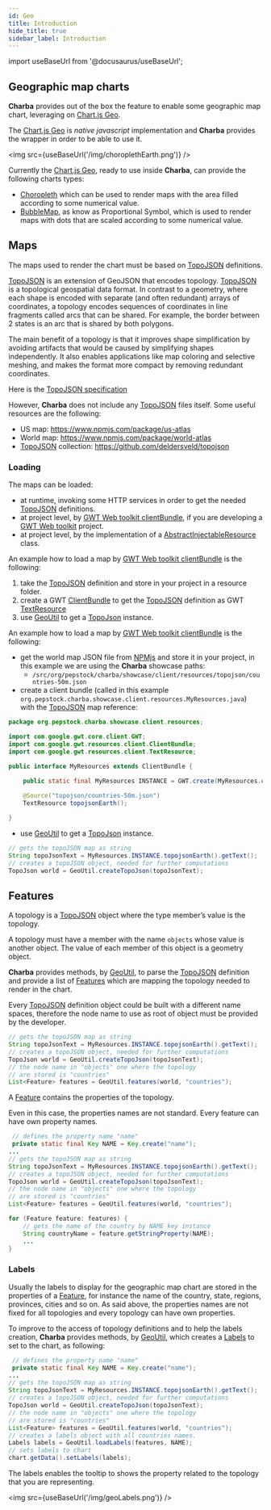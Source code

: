 ```yaml
---
id: Geo
title: Introduction
hide_title: true
sidebar_label: Introduction
---
```

import useBaseUrl from '@docusaurus/useBaseUrl';

## Geographic map charts

**Charba** provides out of the box the feature to enable some geographic map chart, leveraging on [Chart.js Geo](https://github.com/sgratzl/chartjs-chart-geo).

The [Chart.js Geo](https://github.com/sgratzl/chartjs-chart-geo) is *native javascript* implementation and **Charba** provides the wrapper in order to be able to use it.

<img src={useBaseUrl('/img/choroplethEarth.png')} />

Currently the [Chart.js Geo](https://github.com/sgratzl/chartjs-chart-geo), ready to use inside **Charba**, can provide the following charts types:

  * [Choropleth](ChartChoropleth) which can be used to render maps with the area filled according to some numerical value.
  * [BubbleMap](ChartBubbleMap), as know as Proportional Symbol, which is used to render maps with dots that are scaled according to some numerical value. 

## Maps

The maps used to render the chart must be based on [TopoJSON](https://github.com/topojson/topojson) definitions.

[TopoJSON](https://github.com/topojson/topojson) is an extension of GeoJSON that encodes topology. [TopoJSON](https://github.com/topojson/topojson) is a topological geospatial data format. In contrast to a geometry, where each shape is encoded with separate (and often redundant) arrays of coordinates, a topology encodes sequences of coordinates in line fragments called arcs that can be shared. For example, the border between 2 states is an arc that is shared by both polygons.

The main benefit of a topology is that it improves shape simplification by avoiding artifacts that would be caused by simplifying shapes independently. It also enables applications like map coloring and selective meshing, and makes the format more compact by removing redundant coordinates. 

Here is the [TopoJSON specification](https://github.com/topojson/topojson-specification)

However, **Charba** does not include any [TopoJSON](https://github.com/topojson/topojson) files itself. Some useful resources are the following:

  * US map: https://www.npmjs.com/package/us-atlas
  * World map: https://www.npmjs.com/package/world-atlas
  * [TopoJSON](https://github.com/topojson/topojson) collection: https://github.com/deldersveld/topojson

### Loading

The maps can be loaded:

  * at runtime, invoking some HTTP services in order to get the needed [TopoJSON](https://github.com/topojson/topojson) definitions.
  * at project level, by [GWT Web toolkit clientBundle](http://www.gwtproject.org/doc/latest/DevGuideClientBundle.html#TextResource), if you are developing a [GWT Web toolkit](http://www.gwtproject.org/) project.
  * at project level, by the implementation of a [AbstractInjectableResource](https://pepstock-org.github.io/Charba/6.4/org/pepstock/charba/client/resources/AbstractInjectableResource.html) class.

An example how to load a map by [GWT Web toolkit clientBundle](http://www.gwtproject.org/doc/latest/DevGuideClientBundle.html#TextResource) is the following:
  
  1. take the [TopoJSON](https://github.com/topojson/topojson) definition and store in your project in a resource folder.
  1. create a GWT [ClientBundle](http://www.gwtproject.org/doc/latest/DevGuideClientBundle.html) to get the [TopoJSON](https://github.com/topojson/topojson) definition as GWT [TextResource](http://www.gwtproject.org/doc/latest/DevGuideClientBundle.html#TextResource)
  1. use [GeoUtil](https://pepstock-org.github.io/Charba/6.4/org/pepstock/charba/client/geo/GeoUtil.html) to get a [TopoJson](https://pepstock-org.github.io/Charba/6.4/org/pepstock/charba/client/geo/TopoJson.html) instance.

An example how to load a map by [GWT Web toolkit clientBundle](http://www.gwtproject.org/doc/latest/DevGuideClientBundle.html#TextResource) is the following:

 * get the world map JSON file from [NPMjs](https://cdn.jsdelivr.net/npm/world-atlas@2/countries-50m.json) and store it in your project, in this example we are using the **Charba** showcase paths:
    * `/src/org/pepstock/charba/showcase/client/resources/topojson/countries-50m.json`
 * create a client bundle (called in this example `org.pepstock.charba.showcase.client.resources.MyResources.java`) with the [TopoJSON](https://github.com/topojson/topojson) map reference:

```java
package org.pepstock.charba.showcase.client.resources;

import com.google.gwt.core.client.GWT;
import com.google.gwt.resources.client.ClientBundle;
import com.google.gwt.resources.client.TextResource;

public interface MyResources extends ClientBundle {
	
	public static final MyResources INSTANCE = GWT.create(MyResources.class);

	@Source("topojson/countries-50m.json")
	TextResource topojsonEarth();

}    
```

 * use [GeoUtil](https://pepstock-org.github.io/Charba/6.4/org/pepstock/charba/client/geo/GeoUtil.html) to get a [TopoJson](https://pepstock-org.github.io/Charba/6.4/org/pepstock/charba/client/geo/TopoJson.html) instance.

```java
// gets the topoJSON map as string
String topoJsonText = MyResources.INSTANCE.topojsonEarth().getText();
// creates a topoJSON object, needed for further computations
TopoJson world = GeoUtil.createTopoJson(topoJsonText);
```

## Features

A topology is a [TopoJSON](https://github.com/topojson/topojson) object where the type member’s value is the topology.

A topology must have a member with the name `objects` whose value is another object. The value of each member of this object is a geometry object.

**Charba** provides methods, by [GeoUtil](https://pepstock-org.github.io/Charba/6.4/org/pepstock/charba/client/geo/GeoUtil.html), to parse the [TopoJSON](https://github.com/topojson/topojson) definition and provide a list of [Features](https://pepstock-org.github.io/Charba/6.4/org/pepstock/charba/client/geo/Feature.html) which are mapping the topology needed to render in the chart.

Every [TopoJSON](https://github.com/topojson/topojson) definition object could be built with a different name spaces, therefore the node name to use as root of object must be provided by the developer.

 ```java
// gets the topoJSON map as string
String topoJsonText = MyResources.INSTANCE.topojsonEarth().getText();
// creates a topoJSON object, needed for further computations
TopoJson world = GeoUtil.createTopoJson(topoJsonText);
// the node name in "objects" one where the topology
// are stored is "countries" 
List<Feature> features = GeoUtil.features(world, "countries");
```

A [Feature](https://pepstock-org.github.io/Charba/6.4/org/pepstock/charba/client/geo/Feature.html) contains the properties of the topology.

Even in this case, the properties names are not standard. Every feature can have own property names.

```java
 // defines the property name "name"
 private static final Key NAME = Key.create("name");
... 
// gets the topoJSON map as string
String topoJsonText = MyResources.INSTANCE.topojsonEarth().getText();
// creates a topoJSON object, needed for further computations
TopoJson world = GeoUtil.createTopoJson(topoJsonText);
// the node name in "objects" one where the topology
// are stored is "countries" 
List<Feature> features = GeoUtil.features(world, "countries");

for (Feature feature: features) {
    // gets the name of the country by NAME key instance
	String countryName = feature.getStringProperty(NAME);
	...
}
```

### Labels

Usually the labels to display for the geographic map chart are stored in the properties of a [Feature](https://pepstock-org.github.io/Charba/6.4/org/pepstock/charba/client/geo/Feature.html), for instance the name of the country, state, regions, provinces, cities and so on. As said above, the properties names are not fixed for all topologies and every topology can have own properties.

To improve to the access of topology definitions and to help the labels creation, **Charba** provides methods, by [GeoUtil](https://pepstock-org.github.io/Charba/6.4/org/pepstock/charba/client/geo/GeoUtil.html), which creates a [Labels](https://pepstock-org.github.io/Charba/6.4/org/pepstock/charba/client/data/Labels.html) to set to the chart, as following:

```java
 // defines the property name "name"
 private static final Key NAME = Key.create("name");
... 
// gets the topoJSON map as string
String topoJsonText = MyResources.INSTANCE.topojsonEarth().getText();
// creates a topoJSON object, needed for further computations
TopoJson world = GeoUtil.createTopoJson(topoJsonText);
// the node name in "objects" one where the topology
// are stored is "countries" 
List<Feature> features = GeoUtil.features(world, "countries");
// creates a labels object with all countries names.
Labels labels = GeoUtil.loadLabels(features, NAME);
// sets labels to chart
chart.getData().setLabels(labels);
```
  
The labels enables the tooltip to shows the property related to the topology that you are representing.

<img src={useBaseUrl('/img/geoLabels.png')} />
